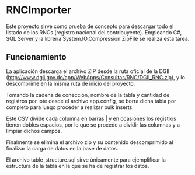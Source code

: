 # RNCImporter

Este proyecto sirve como prueba de concepto para descargar todo el listado de los RNCs (registro nacional del contribuyente). Empleando C#, SQL Server y la librería System.IO.Compression.ZipFile se realiza esta tarea.

## Funcionamiento

La aplicación descarga el archivo ZIP desde la ruta oficial de la DGII (http://www.dgii.gov.do/app/WebApps/Consultas/RNC/DGII_RNC.zip), y lo descomprime en la misma ruta de inicio del proyecto.

Tomando la cadena de conección, nombre de la tabla y cantidad de registros por lote desde el archivo app.config, se borra dicha tabla por completo para luego proceder a realizar bulk inserts.

Este CSV divide cada columna en barras | y en ocasiones los registros tienen dobles espacios, por lo que se procede a dividir las columnas y a limpiar dichos campos.

Finalmente se elimina el archivo zip y su contenido descomprimido al finalizar la carga de datos en la base de datos.

El archivo table_structure.sql sirve únicamente para ejemplificar la estructura de la tabla en la que se ha de registrar los datos.
